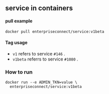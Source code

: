 ## service in containers
#### pull example
```docker pull enterpriseconnect/service:v1beta```

#### Tag usage
- ```v1``` refers to service ```#146``` .
- ```v1beta``` referrs to service ```#1080``` .

### How to run

```shell
docker run --e ADMIN_TKN=value \
  enterpriseconnect/service:v1beta
```
